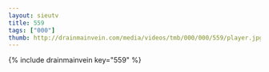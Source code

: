 ```yaml
--- 
layout: sieutv
title: 559
tags: ["000"]
thumb: http://drainmainvein.com/media/videos/tmb/000/000/559/player.jpg
---
```

{% include drainmainvein key="559" %} 

